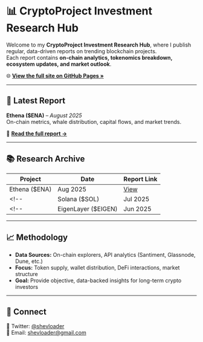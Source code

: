 # 📊 CryptoProject Investment Research Hub

Welcome to my **CryptoProject Investment Research Hub**, where I publish regular, data-driven reports on trending blockchain projects.  
Each report contains **on-chain analytics, tokenomics breakdown, ecosystem updates, and market outlook**.

🌐 **[View the full site on GitHub Pages »](https://github.com/darkiss7/CryptoProject_Investment_Research_Hub/)**

---

## 📅 Latest Report
**Ethena ($ENA)** – *August 2025*  
On-chain metrics, whale distribution, capital flows, and market trends.

🔗 **[Read the full report →](docs/EthenaAnalysis.html)**

---

## 📚 Research Archive

| Project | Date | Report Link |
| ------- | ---- | ----------- |
| Ethena ($ENA) | Aug 2025 | [View](docs/EthenaAnalysis.html) |
<!-- | Solana ($SOL) | Jul 2025 | [View](docs/solana-jul2025.html) | -->
<!-- | EigenLayer ($EIGEN) | Jun 2025 | [View](docs/eigenlayer-jun2025.html) | -->

---

## 📈 Methodology
- **Data Sources:** On-chain explorers, API analytics (Santiment, Glassnode, Dune, etc.)
- **Focus:** Token supply, wallet distribution, DeFi interactions, market structure
- **Goal:** Provide objective, data-backed insights for long-term crypto investors

---

## 🤝 Connect
💬 Twitter: [@shevloader](https://twitter.com/shevloader)  
📧 Email: shevloader@gmail.com  
